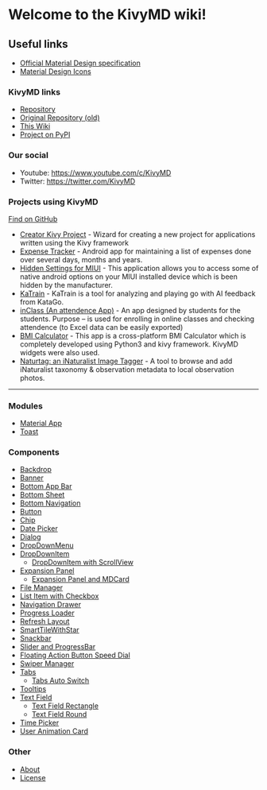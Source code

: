 Welcome to the KivyMD wiki!
===========================


Useful links
------------

* [Official Material Design specification](https://material.io/)
* [Material Design Icons](https://materialdesignicons.com/)

### KivyMD links

* [Repository](https://github.com/HeaTTheatR/KivyMD)
* [Original Repository (old)](https://gitlab.com/kivymd/KivyMD)
* [This Wiki](https://github.com/HeaTTheatR/KivyMD/wiki)
* [Project on PyPI](https://pypi.org/project/kivymd/)

### Our social

* Youtube: https://www.youtube.com/c/KivyMD
* Twitter: https://twitter.com/KivyMD

### Projects using KivyMD

[Find on GitHub](https://github.com/HeaTTheatR/KivyMD/network/dependents)

* [Creator Kivy Project](https://github.com/HeaTTheatR/CreatorKivyProject) - Wizard for creating a new project for applications written using the Kivy framework
* [Expense Tracker](https://github.com/adityabhawsingka/ExpenseTracker) - Android app for maintaining a list of expenses done over several days, months and years.
* [Hidden Settings for MIUI](https://play.google.com/store/apps/details?id=com.ceyhan.sets) - This application allows you to access some of native android options on your MIUI installed device which is been hidden by the manufacturer.
* [KaTrain](https://github.com/sanderland/katrain/) - KaTrain is a tool for analyzing and playing go with AI feedback from KataGo.
* [inClass (An attendence App)](https://www.youtube.com/watch?v=tij7nK0z-_U) - An app designed by students for the students. Purpose – is used for enrolling in online classes and checking attendence (to Excel data can be easily exported)
* [BMI Calculator](https://github.com/Hash-Studios/Kivy-BMI-App) - This app is a cross-platform BMI Calculator which is completely developed using Python3 and kivy framework. KivyMD widgets were also used.
* [Naturtag: an iNaturalist Image Tagger](https://github.com/JWCook/naturtag) - A tool to browse and add iNaturalist taxonomy & observation metadata to local observation photos.
-------------

### Modules

* [Material App](Modules-Material-App)
* [Toast](Modules-Toast)

### Components

* [Backdrop](Components-Backdrop)
* [Banner](Components-Banner)
* [Bottom App Bar](Components-Bottom-App-Bar)
* [Bottom Sheet](Components-Bottom-Sheet)
* [Bottom Navigation](Components-Bottom-Navigation)
* [Button](Components-Button)
* [Chip](Components-Chip)
* [Date Picker](Components-Date-Picker)
* [Dialog](Components-Dialog)
* [DropDownMenu](Components-DropDownMenu)
* [DropDownItem](Components-DropDownItem)
  * [DropDownItem with ScrollView](Components-DropDownItem-with-ScrollView)
* [Expansion Panel](Components-Expansion-Panel)
  * [Expansion Panel and MDCard](Components-Expansion-Panel-and-MDCard)
* [File Manager](Components-File-Manager)
* [List Item with Checkbox](Components-List-Item-with-Checkbox)
* [Navigation Drawer](Components-Navigation-Drawer)
* [Progress Loader](Components-Progress-Loader)
* [Refresh Layout](Components-Refresh-Layout)
* [SmartTileWithStar](Components-SmartTileWithStar)
* [Snackbar](Components-Snackbar)
* [Slider and ProgressBar](Components-Slider-and-ProgressBar)
* [Floating Action Button Speed Dial](Components-Floating-Action-Button-Speed-Dial)
* [Swiper Manager](Components-Swiper-Manager)
* [Tabs](Components-Tabs)
  * [Tabs Auto Switch](Components-Tabs-Auto-Switch)
* [Tooltips](Components-Tooltips)
* [Text Field](Components-Text-Field)
  * [Text Field Rectangle](Components-Text-Field-Rectangle)
  * [Text Field Round](Components-Text-Field-Round)
* [Time Picker](Components-Time-Picker)
* [User Animation Card](Components-User-Animation-Card)


### Other

* [About](https://github.com/HeaTTheatR/KivyMD#readme)
* [License](https://github.com/HeaTTheatR/KivyMD/blob/master/LICENSE#L1)
